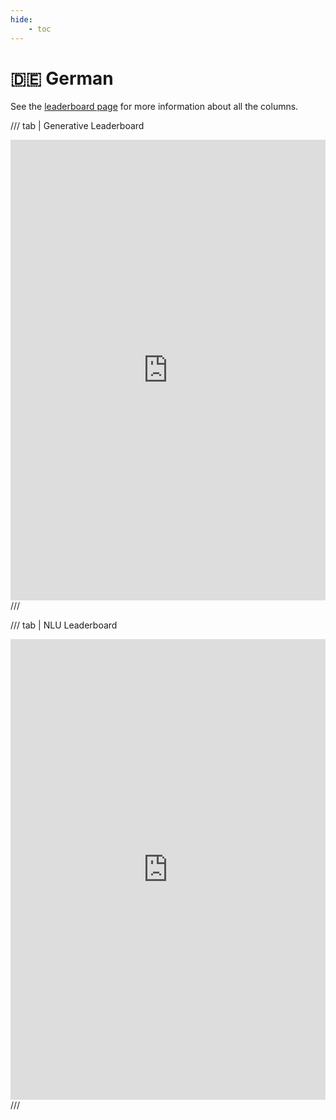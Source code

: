 ```yaml
---
hide:
    - toc
---
```

# 🇩🇪 German

See the [leaderboard page](/leaderboards) for more information about all the columns.

/// tab | Generative Leaderboard
<iframe title="" aria-label="Table" id="datawrapper-chart-V7DVD" src="https://datawrapper.dwcdn.net/V7DVD" scrolling="no" frameborder="0" style="width: 0; min-width: 100% !important; border: none;" height="737" data-external="1"></iframe><script type="text/javascript">!function(){"use strict";window.addEventListener("message",(function(a){if(void 0!==a.data["datawrapper-height"]){var e=document.querySelectorAll("iframe");for(var t in a.data["datawrapper-height"])for(var r=0;r<e.length;r++)if(e[r].contentWindow===a.source){var i=a.data["datawrapper-height"][t]+"px";e[r].style.height=i}}}))}();</script>
///

/// tab | NLU Leaderboard
<iframe title="" aria-label="Table" id="datawrapper-chart-ihMTc" src="https://datawrapper.dwcdn.net/ihMTc" scrolling="no" frameborder="0" style="width: 0; min-width: 100% !important; border: none;" height="737" data-external="1"></iframe><script type="text/javascript">!function(){"use strict";window.addEventListener("message",(function(a){if(void 0!==a.data["datawrapper-height"]){var e=document.querySelectorAll("iframe");for(var t in a.data["datawrapper-height"])for(var r=0;r<e.length;r++)if(e[r].contentWindow===a.source){var i=a.data["datawrapper-height"][t]+"px";e[r].style.height=i}}}))}();</script>
///
